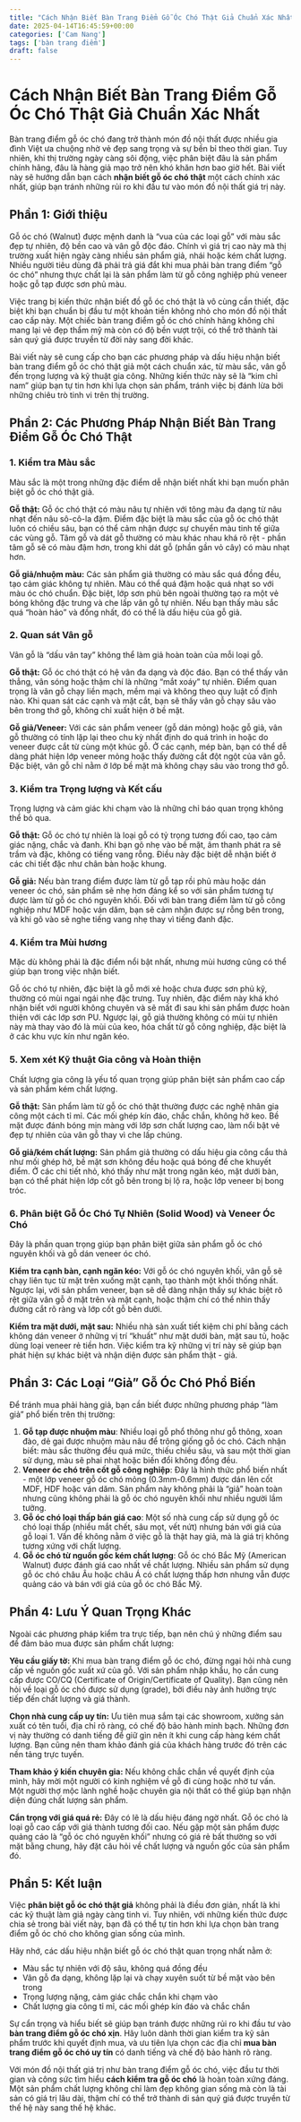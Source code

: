 ```yaml
---
title: "Cách Nhận Biết Bàn Trang Điểm Gỗ Óc Chó Thật Giả Chuẩn Xác Nhất"
date: 2025-04-14T16:45:59+00:00
categories: ['Cam Nang']
tags: ['bàn trang điểm']
draft: false
---
```

# Cách Nhận Biết Bàn Trang Điểm Gỗ Óc Chó Thật Giả Chuẩn Xác Nhất

Bàn trang điểm gỗ óc chó đang trở thành món đồ nội thất được nhiều gia đình Việt ưa chuộng nhờ vẻ đẹp sang trọng và sự bền bỉ theo thời gian. Tuy nhiên, khi thị trường ngày càng sôi động, việc phân biệt đâu là sản phẩm chính hãng, đâu là hàng giả mạo trở nên khó khăn hơn bao giờ hết. Bài viết này sẽ hướng dẫn bạn cách **nhận biết gỗ óc chó thật** một cách chính xác nhất, giúp bạn tránh những rủi ro khi đầu tư vào món đồ nội thất giá trị này.

## Phần 1: Giới thiệu

Gỗ óc chó (Walnut) được mệnh danh là “vua của các loại gỗ” với màu sắc đẹp tự nhiên, độ bền cao và vân gỗ độc đáo. Chính vì giá trị cao này mà thị trường xuất hiện ngày càng nhiều sản phẩm giả, nhái hoặc kém chất lượng. Nhiều người tiêu dùng đã phải trả giá đắt khi mua phải bàn trang điểm “gỗ óc chó” nhưng thực chất lại là sản phẩm làm từ gỗ công nghiệp phủ veneer hoặc gỗ tạp được sơn phủ màu.

Việc trang bị kiến thức nhận biết đồ gỗ óc chó thật là vô cùng cần thiết, đặc biệt khi bạn chuẩn bị đầu tư một khoản tiền không nhỏ cho món đồ nội thất cao cấp này. Một chiếc bàn trang điểm gỗ óc chó chính hãng không chỉ mang lại vẻ đẹp thẩm mỹ mà còn có độ bền vượt trội, có thể trở thành tài sản quý giá được truyền từ đời này sang đời khác.

Bài viết này sẽ cung cấp cho bạn các phương pháp và dấu hiệu nhận biết bàn trang điểm gỗ óc chó thật giả một cách chuẩn xác, từ màu sắc, vân gỗ đến trọng lượng và kỹ thuật gia công. Những kiến thức này sẽ là “kim chỉ nam” giúp bạn tự tin hơn khi lựa chọn sản phẩm, tránh việc bị đánh lừa bởi những chiêu trò tinh vi trên thị trường.

## Phần 2: Các Phương Pháp Nhận Biết Bàn Trang Điểm Gỗ Óc Chó Thật

### 1. Kiểm tra Màu sắc

Màu sắc là một trong những đặc điểm dễ nhận biết nhất khi bạn muốn phân biệt gỗ óc chó thật giả.

**Gỗ thật:** Gỗ óc chó thật có màu nâu tự nhiên với tông màu đa dạng từ nâu nhạt đến nâu sô-cô-la đậm. Điểm đặc biệt là màu sắc của gỗ óc chó thật luôn có chiều sâu, bạn có thể cảm nhận được sự chuyển màu tinh tế giữa các vùng gỗ. Tâm gỗ và dát gỗ thường có màu khác nhau khá rõ rệt - phần tâm gỗ sẽ có màu đậm hơn, trong khi dát gỗ (phần gần vỏ cây) có màu nhạt hơn.

**Gỗ giả/nhuộm màu:** Các sản phẩm giả thường có màu sắc quá đồng đều, tạo cảm giác không tự nhiên. Màu có thể quá đậm hoặc quá nhạt so với màu óc chó chuẩn. Đặc biệt, lớp sơn phủ bên ngoài thường tạo ra một vẻ bóng không đặc trưng và che lấp vân gỗ tự nhiên. Nếu bạn thấy màu sắc quá “hoàn hảo” và đồng nhất, đó có thể là dấu hiệu của gỗ giả.

### 2. Quan sát Vân gỗ

Vân gỗ là “dấu vân tay” không thể làm giả hoàn toàn của mỗi loại gỗ.

**Gỗ thật:** Gỗ óc chó thật có hệ vân đa dạng và độc đáo. Bạn có thể thấy vân thẳng, vân sóng hoặc thậm chí là những “mắt xoáy” tự nhiên. Điểm quan trọng là vân gỗ chạy liền mạch, mềm mại và không theo quy luật cố định nào. Khi quan sát các cạnh và mặt cắt, bạn sẽ thấy vân gỗ chạy sâu vào bên trong thớ gỗ, không chỉ xuất hiện ở bề mặt.

**Gỗ giả/Veneer:** Với các sản phẩm veneer (gỗ dán mỏng) hoặc gỗ giả, vân gỗ thường có tính lặp lại theo chu kỳ nhất định do quá trình in hoặc do veneer được cắt từ cùng một khúc gỗ. Ở các cạnh, mép bàn, bạn có thể dễ dàng phát hiện lớp veneer mỏng hoặc thấy đường cắt đột ngột của vân gỗ. Đặc biệt, vân gỗ chỉ nằm ở lớp bề mặt mà không chạy sâu vào trong thớ gỗ.

### 3. Kiểm tra Trọng lượng và Kết cấu

Trọng lượng và cảm giác khi chạm vào là những chỉ báo quan trọng không thể bỏ qua.

**Gỗ thật:** Gỗ óc chó tự nhiên là loại gỗ có tỷ trọng tương đối cao, tạo cảm giác nặng, chắc và đanh. Khi bạn gõ nhẹ vào bề mặt, âm thanh phát ra sẽ trầm và đặc, không có tiếng vang rỗng. Điều này đặc biệt dễ nhận biết ở các chi tiết đặc như chân bàn hoặc khung.

**Gỗ giả:** Nếu bàn trang điểm được làm từ gỗ tạp rồi phủ màu hoặc dán veneer óc chó, sản phẩm sẽ nhẹ hơn đáng kể so với sản phẩm tương tự được làm từ gỗ óc chó nguyên khối. Đối với bàn trang điểm làm từ gỗ công nghiệp như MDF hoặc ván dăm, bạn sẽ cảm nhận được sự rỗng bên trong, và khi gõ vào sẽ nghe tiếng vang nhẹ thay vì tiếng đanh đặc.

### 4. Kiểm tra Mùi hương

Mặc dù không phải là đặc điểm nổi bật nhất, nhưng mùi hương cũng có thể giúp bạn trong việc nhận biết.

Gỗ óc chó tự nhiên, đặc biệt là gỗ mới xẻ hoặc chưa được sơn phủ kỹ, thường có mùi ngai ngái nhẹ đặc trưng. Tuy nhiên, đặc điểm này khá khó nhận biết với người không chuyên và sẽ mất đi sau khi sản phẩm được hoàn thiện với các lớp sơn PU. Ngược lại, gỗ giả thường không có mùi tự nhiên này mà thay vào đó là mùi của keo, hóa chất từ gỗ công nghiệp, đặc biệt là ở các khu vực kín như ngăn kéo.

### 5. Xem xét Kỹ thuật Gia công và Hoàn thiện

Chất lượng gia công là yếu tố quan trọng giúp phân biệt sản phẩm cao cấp và sản phẩm kém chất lượng.

**Gỗ thật:** Sản phẩm làm từ gỗ óc chó thật thường được các nghệ nhân gia công một cách tỉ mỉ. Các mối ghép kín đáo, chắc chắn, không hở keo. Bề mặt được đánh bóng mịn màng với lớp sơn chất lượng cao, làm nổi bật vẻ đẹp tự nhiên của vân gỗ thay vì che lấp chúng.

**Gỗ giả/kém chất lượng:** Sản phẩm giả thường có dấu hiệu gia công cẩu thả như mối ghép hở, bề mặt sơn không đều hoặc quá bóng để che khuyết điểm. Ở các chi tiết nhỏ, khó thấy như mặt trong ngăn kéo, mặt dưới bàn, bạn có thể phát hiện lớp cốt gỗ bên trong bị lộ ra, hoặc lớp veneer bị bong tróc.

### 6. Phân biệt Gỗ Óc Chó Tự Nhiên (Solid Wood) và Veneer Óc Chó

Đây là phần quan trọng giúp bạn phân biệt giữa sản phẩm gỗ óc chó nguyên khối và gỗ dán veneer óc chó.

**Kiểm tra cạnh bàn, cạnh ngăn kéo:** Với gỗ óc chó nguyên khối, vân gỗ sẽ chạy liên tục từ mặt trên xuống mặt cạnh, tạo thành một khối thống nhất. Ngược lại, với sản phẩm veneer, bạn sẽ dễ dàng nhận thấy sự khác biệt rõ rệt giữa vân gỗ ở mặt trên và mặt cạnh, hoặc thậm chí có thể nhìn thấy đường cắt rõ ràng và lớp cốt gỗ bên dưới.

**Kiểm tra mặt dưới, mặt sau:** Nhiều nhà sản xuất tiết kiệm chi phí bằng cách không dán veneer ở những vị trí “khuất” như mặt dưới bàn, mặt sau tủ, hoặc dùng loại veneer rẻ tiền hơn. Việc kiểm tra kỹ những vị trí này sẽ giúp bạn phát hiện sự khác biệt và nhận diện được sản phẩm thật - giả.

## Phần 3: Các Loại “Giả” Gỗ Óc Chó Phổ Biến

Để tránh mua phải hàng giả, bạn cần biết được những phương pháp “làm giả” phổ biến trên thị trường:

1. **Gỗ tạp được nhuộm màu**: Nhiều loại gỗ phổ thông như gỗ thông, xoan đào, dẻ gai được nhuộm màu nâu để trông giống gỗ óc chó. Cách nhận biết: màu sắc thường đều quá mức, thiếu chiều sâu, và sau một thời gian sử dụng, màu sẽ phai nhạt hoặc biến đổi không đồng đều.
2. **Veneer óc chó trên cốt gỗ công nghiệp**: Đây là hình thức phổ biến nhất - một lớp veneer gỗ óc chó mỏng (0.3mm-0.6mm) được dán lên cốt MDF, HDF hoặc ván dăm. Sản phẩm này không phải là “giả” hoàn toàn nhưng cũng không phải là gỗ óc chó nguyên khối như nhiều người lầm tưởng.
3. **Gỗ óc chó loại thấp bán giá cao**: Một số nhà cung cấp sử dụng gỗ óc chó loại thấp (nhiều mắt chết, sâu mọt, vết nứt) nhưng bán với giá của gỗ loại 1. Vấn đề không nằm ở việc gỗ là thật hay giả, mà là giá trị không tương xứng với chất lượng.
4. **Gỗ óc chó từ nguồn gốc kém chất lượng**: Gỗ óc chó Bắc Mỹ (American Walnut) được đánh giá cao nhất về chất lượng. Nhiều sản phẩm sử dụng gỗ óc chó châu Âu hoặc châu Á có chất lượng thấp hơn nhưng vẫn được quảng cáo và bán với giá của gỗ óc chó Bắc Mỹ.

## Phần 4: Lưu Ý Quan Trọng Khác

Ngoài các phương pháp kiểm tra trực tiếp, bạn nên chú ý những điểm sau để đảm bảo mua được sản phẩm chất lượng:

**Yêu cầu giấy tờ:** Khi mua bàn trang điểm gỗ óc chó, đừng ngại hỏi nhà cung cấp về nguồn gốc xuất xứ của gỗ. Với sản phẩm nhập khẩu, họ cần cung cấp được CO/CQ (Certificate of Origin/Certificate of Quality). Bạn cũng nên hỏi về loại gỗ óc chó được sử dụng (grade), bởi điều này ảnh hưởng trực tiếp đến chất lượng và giá thành.

**Chọn nhà cung cấp uy tín:** Ưu tiên mua sắm tại các showroom, xưởng sản xuất có tên tuổi, địa chỉ rõ ràng, có chế độ bảo hành minh bạch. Những đơn vị này thường có danh tiếng để giữ gìn nên ít khi cung cấp hàng kém chất lượng. Bạn cũng nên tham khảo đánh giá của khách hàng trước đó trên các nền tảng trực tuyến.

**Tham khảo ý kiến chuyên gia:** Nếu không chắc chắn về quyết định của mình, hãy mời một người có kinh nghiệm về gỗ đi cùng hoặc nhờ tư vấn. Một người thợ mộc lành nghề hoặc chuyên gia nội thất có thể giúp bạn nhận diện đúng chất lượng sản phẩm.

**Cẩn trọng với giá quá rẻ:** Đây có lẽ là dấu hiệu đáng ngờ nhất. Gỗ óc chó là loại gỗ cao cấp với giá thành tương đối cao. Nếu gặp một sản phẩm được quảng cáo là “gỗ óc chó nguyên khối” nhưng có giá rẻ bất thường so với mặt bằng chung, hãy đặt câu hỏi về chất lượng và nguồn gốc của sản phẩm đó.

## Phần 5: Kết luận

Việc **phân biệt gỗ óc chó thật giả** không phải là điều đơn giản, nhất là khi các kỹ thuật làm giả ngày càng tinh vi. Tuy nhiên, với những kiến thức được chia sẻ trong bài viết này, bạn đã có thể tự tin hơn khi lựa chọn bàn trang điểm gỗ óc chó cho không gian sống của mình.

Hãy nhớ, các dấu hiệu nhận biết gỗ óc chó thật quan trọng nhất nằm ở:
- Màu sắc tự nhiên với độ sâu, không quá đồng đều
- Vân gỗ đa dạng, không lặp lại và chạy xuyên suốt từ bề mặt vào bên trong
- Trọng lượng nặng, cảm giác chắc chắn khi chạm vào
- Chất lượng gia công tỉ mỉ, các mối ghép kín đáo và chắc chắn

Sự cẩn trọng và hiểu biết sẽ giúp bạn tránh được những rủi ro khi đầu tư vào **bàn trang điểm gỗ óc chó xịn**. Hãy luôn dành thời gian kiểm tra kỹ sản phẩm trước khi quyết định mua, và ưu tiên lựa chọn các địa chỉ **mua bàn trang điểm gỗ óc chó uy tín** có danh tiếng và chế độ bảo hành rõ ràng.

Với món đồ nội thất giá trị như bàn trang điểm gỗ óc chó, việc đầu tư thời gian và công sức tìm hiểu **cách kiểm tra gỗ óc chó** là hoàn toàn xứng đáng. Một sản phẩm chất lượng không chỉ làm đẹp không gian sống mà còn là tài sản có giá trị lâu dài, thậm chí có thể trở thành di sản quý giá được truyền từ thế hệ này sang thế hệ khác.